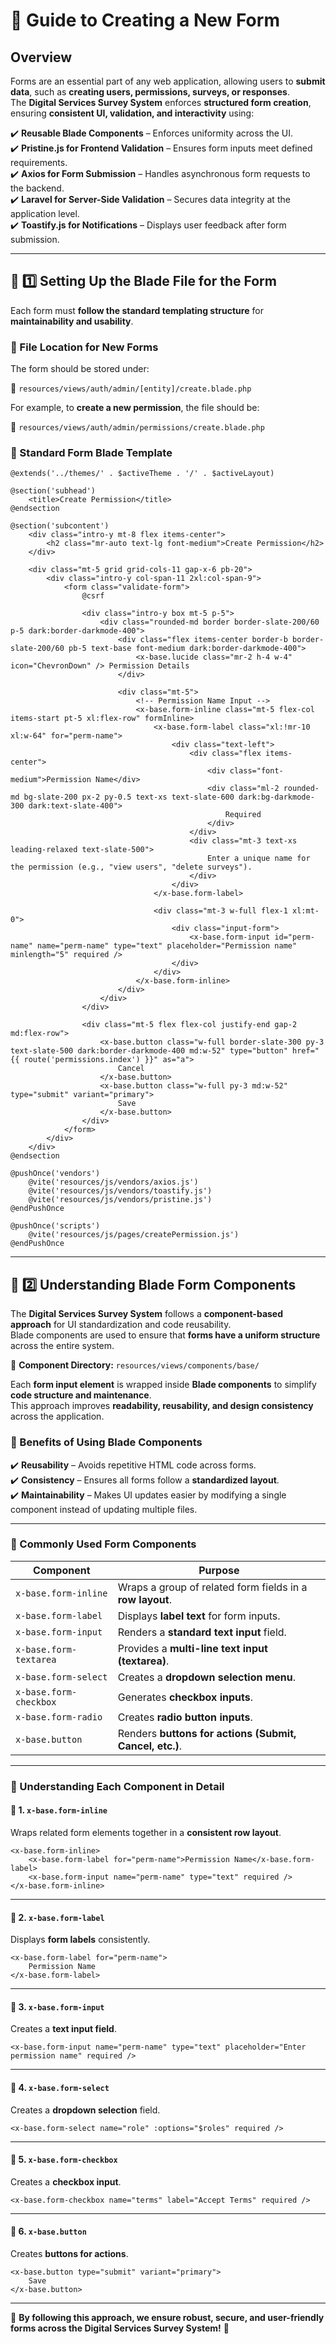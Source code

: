 # 📜 **Guide to Creating a New Form**

## **Overview**
Forms are an essential part of any web application, allowing users to **submit data**, such as **creating users, permissions, surveys, or responses**.  
The **Digital Services Survey System** enforces **structured form creation**, ensuring **consistent UI, validation, and interactivity** using:

✔️ **Reusable Blade Components** – Enforces uniformity across the UI.  
✔️ **Pristine.js for Frontend Validation** – Ensures form inputs meet defined requirements.  
✔️ **Axios for Form Submission** – Handles asynchronous form requests to the backend.  
✔️ **Laravel for Server-Side Validation** – Secures data integrity at the application level.  
✔️ **Toastify.js for Notifications** – Displays user feedback after form submission.  

---

## 📌 **1️⃣ Setting Up the Blade File for the Form**
Each form must **follow the standard templating structure** for **maintainability and usability**.

### **🔹 File Location for New Forms**
The form should be stored under:

📂 `resources/views/auth/admin/[entity]/create.blade.php`

For example, to **create a new permission**, the file should be:

📂 `resources/views/auth/admin/permissions/create.blade.php`

### **🔹 Standard Form Blade Template**
```blade
@extends('../themes/' . $activeTheme . '/' . $activeLayout)

@section('subhead')
    <title>Create Permission</title>
@endsection

@section('subcontent')
    <div class="intro-y mt-8 flex items-center">
        <h2 class="mr-auto text-lg font-medium">Create Permission</h2>
    </div>

    <div class="mt-5 grid grid-cols-11 gap-x-6 pb-20">
        <div class="intro-y col-span-11 2xl:col-span-9">
            <form class="validate-form">
                @csrf

                <div class="intro-y box mt-5 p-5">
                    <div class="rounded-md border border-slate-200/60 p-5 dark:border-darkmode-400">
                        <div class="flex items-center border-b border-slate-200/60 pb-5 text-base font-medium dark:border-darkmode-400">
                            <x-base.lucide class="mr-2 h-4 w-4" icon="ChevronDown" /> Permission Details
                        </div>

                        <div class="mt-5">
                            <!-- Permission Name Input -->
                            <x-base.form-inline class="mt-5 flex-col items-start pt-5 xl:flex-row" formInline>
                                <x-base.form-label class="xl:!mr-10 xl:w-64" for="perm-name">
                                    <div class="text-left">
                                        <div class="flex items-center">
                                            <div class="font-medium">Permission Name</div>
                                            <div class="ml-2 rounded-md bg-slate-200 px-2 py-0.5 text-xs text-slate-600 dark:bg-darkmode-300 dark:text-slate-400">
                                                Required
                                            </div>
                                        </div>
                                        <div class="mt-3 text-xs leading-relaxed text-slate-500">
                                            Enter a unique name for the permission (e.g., "view users", "delete surveys").
                                        </div>
                                    </div>
                                </x-base.form-label>

                                <div class="mt-3 w-full flex-1 xl:mt-0">
                                    <div class="input-form">
                                        <x-base.form-input id="perm-name" name="perm-name" type="text" placeholder="Permission name" minlength="5" required />
                                    </div>
                                </div>
                            </x-base.form-inline>
                        </div>
                    </div>
                </div>

                <div class="mt-5 flex flex-col justify-end gap-2 md:flex-row">
                    <x-base.button class="w-full border-slate-300 py-3 text-slate-500 dark:border-darkmode-400 md:w-52" type="button" href="{{ route('permissions.index') }}" as="a">
                        Cancel
                    </x-base.button>
                    <x-base.button class="w-full py-3 md:w-52" type="submit" variant="primary">
                        Save
                    </x-base.button>
                </div>
            </form>
        </div>
    </div>
@endsection

@pushOnce('vendors')
    @vite('resources/js/vendors/axios.js')
    @vite('resources/js/vendors/toastify.js')
    @vite('resources/js/vendors/pristine.js')
@endPushOnce

@pushOnce('scripts')
    @vite('resources/js/pages/createPermission.js')
@endPushOnce
```

---

## 📌 **2️⃣ Understanding Blade Form Components**
The **Digital Services Survey System** follows a **component-based approach** for UI standardization and code reusability.  
Blade components are used to ensure that **forms have a uniform structure** across the entire system.

📂 **Component Directory:** `resources/views/components/base/`

Each **form input element** is wrapped inside **Blade components** to simplify **code structure and maintenance**.  
This approach improves **readability, reusability, and design consistency** across the application.

### **🔹 Benefits of Using Blade Components**
✔️ **Reusability** – Avoids repetitive HTML code across forms.  
✔️ **Consistency** – Ensures all forms follow a **standardized layout**.  
✔️ **Maintainability** – Makes UI updates easier by modifying a single component instead of updating multiple files.  

---

### **📌 Commonly Used Form Components**

| **Component** | **Purpose** |
|--------------|-------------|
| `x-base.form-inline` | Wraps a group of related form fields in a **row layout**. |
| `x-base.form-label` | Displays **label text** for form inputs. |
| `x-base.form-input` | Renders a **standard text input** field. |
| `x-base.form-textarea` | Provides a **multi-line text input (textarea)**. |
| `x-base.form-select` | Creates a **dropdown selection menu**. |
| `x-base.form-checkbox` | Generates **checkbox inputs**. |
| `x-base.form-radio` | Creates **radio button inputs**. |
| `x-base.button` | Renders **buttons for actions (Submit, Cancel, etc.)**. |

---

### **📌 Understanding Each Component in Detail**

#### **🔹 1. `x-base.form-inline`**
Wraps related form elements together in a **consistent row layout**.

```blade
<x-base.form-inline>
    <x-base.form-label for="perm-name">Permission Name</x-base.form-label>
    <x-base.form-input name="perm-name" type="text" required />
</x-base.form-inline>
```

---

#### **🔹 2. `x-base.form-label`**
Displays **form labels** consistently.

```blade
<x-base.form-label for="perm-name">
    Permission Name
</x-base.form-label>
```

---

#### **🔹 3. `x-base.form-input`**
Creates a **text input field**.

```blade
<x-base.form-input name="perm-name" type="text" placeholder="Enter permission name" required />
```

---

#### **🔹 4. `x-base.form-select`**
Creates a **dropdown selection** field.

```blade
<x-base.form-select name="role" :options="$roles" required />
```

---

#### **🔹 5. `x-base.form-checkbox`**
Creates a **checkbox input**.

```blade
<x-base.form-checkbox name="terms" label="Accept Terms" required />
```

---

#### **🔹 6. `x-base.button`**
Creates **buttons for actions**.

```blade
<x-base.button type="submit" variant="primary">
    Save
</x-base.button>
```

---

🚀 **By following this approach, we ensure robust, secure, and user-friendly forms across the Digital Services Survey System!** 🚀
